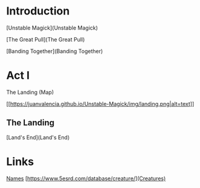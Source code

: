 # Introduction

[Unstable Magick](Unstable Magick)

[The Great Pull](The Great Pull)

[Banding Together](Banding Together)

# Act I
The Landing (Map)

[[https://juanvalencia.github.io/Unstable-Magick/img/landing.png|alt=text]]

## The Landing
[Land's End](Land's End)

# Links

[Names](https://www.fantasynamegenerators.com/dnd-elf-names.php)
[https://www.5esrd.com/database/creature/](Creatures)